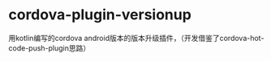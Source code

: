 # cordova-plugin-versionup
用kotlin编写的cordova android版本的版本升级插件，（开发借鉴了cordova-hot-code-push-plugin思路）
